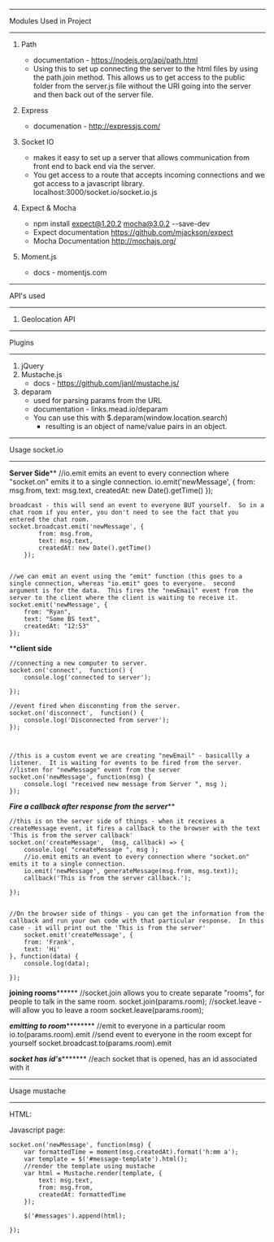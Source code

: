 _______________________________________________

Modules Used in Project
_______________________________________________

1. Path 
	- documentation - https://nodejs.org/api/path.html
	- Using this to set up connecting the server to the html files by using the path.join method.  This allows us to get access to the public folder from the server.js file without the URI going into the server and then back out of the server file. 

2. Express
	- documenation - http://expressjs.com/

3. Socket IO
	- makes it easy to set up a server that allows communication from front end to back end via the server.
	- You get access to a route that accepts incoming connections and we got access to a javascript library. localhost:3000/socket.io/socket.io.js

4. Expect & Mocha
	- npm install expect@1.20.2 mocha@3.0.2 --save-dev
	- Expect documentation
		https://github.com/mjackson/expect
	- Mocha Documentation
		http://mochajs.org/
5. Moment.js
	- docs - momentjs.com

_______________________________________________

API's used
_______________________________________________
	
1. Geolocation API


_______________________________________________

Plugins
_______________________________________________
	
1. jQuery
2. Mustache.js 
	- docs - https://github.com/janl/mustache.js/
3. deparam 
	- used for parsing params from the URL
	- documentation - links.mead.io/deparam
	- You can use this with $.deparam(window.location.search)
		- resulting is an object of name/value pairs in an object.



_______________________________________________

Usage socket.io
_______________________________________________

******Server Side********
	//io.emit emits an event to every connection where "socket.on" emits it to a single connection.
	io.emit('newMessage', {
		from: msg.from,
		text: msg.text,
		createdAt: new Date().getTime()
	});


	broadcast - this will send an event to everyone BUT yourself.  So in a chat room if you enter, you don't need to see the fact that you entered the chat room. 
	socket.broadcast.emit('newMessage', {
			from: msg.from,
			text: msg.text,
			createdAt: new Date().getTime()
		});


	//we can emit an event using the "emit" function (this goes to a single connection, whereas "io.emit" goes to everyone.  second argument is for the data.  This fires the "newEmail" event from the server to the client where the client is waiting to receive it. 
	socket.emit('newMessage', {
		from: "Ryan",
		text: "Some BS text",
		createdAt: "12:53"
	});

************client side**********
	
	//connecting a new computer to server.
	socket.on('connect',  function() {
		console.log('connected to server');

	});
	
	//event fired when disconnting from the server.
	socket.on('disconnect',  function() {
		console.log('Disconnected from server');
	});



	//this is a custom event we are creating "newEmail" - basicallly a listener.  It is waiting for events to be fired from the server.
	//listen for "newMessage" event from the server
	socket.on('newMessage', function(msg) {
		console.log( "received new message from Server ", msg );
	});



*******Fire a callback after response from the server*********

	//this is on the server side of things - when it receives a createMessage event, it fires a callback to the browser with the text 'This is from the server callback'
	socket.on('createMessage',  (msg, callback) => {
		console.log( "createMessage ", msg );
		//io.emit emits an event to every connection where "socket.on" emits it to a single connection.
		io.emit('newMessage', generateMessage(msg.from, msg.text));
		callback('This is from the server callback.');

	});


	//On the browser side of things - you can get the information from the callback and run your own code with that particular response.  In this case - it will print out the 'This is from the server'
		socket.emit('createMessage', {
		from: 'Frank',
		text: 'Hi'
	}, function(data) {
		console.log(data);

	});


****************joining rooms**********************
	//socket.join allows you to create separate "rooms", for people to talk in the same room.
	socket.join(params.room);
	//socket.leave - will allow you to leave a room
	socket.leave(params.room);

***************emitting to room***********************
	//emit to everyone in a particular room
	io.to(params.room).emit
	//send event to everyone in the room except for yourself
	socket.broadcast.to(params.room).emit

***************socket has id's**********************
	//each socket that is opened, has an id associated with it	


_______________________________________________

Usage mustache
_______________________________________________

HTML:
	<!-- this creates a mustache template -->
	<script id="message-template" type="text/template">
		<li class="message">
			<div class="message__title">
				<h4>{{from}}</h4>
				<span>{{createdAt}}</span>
			</div>
			<div class="message__body">
				<p>{{text}}</p>
			</div>
		</li>
	</script>
	<!-- this creates a mustache template -->

Javascript page:

	socket.on('newMessage', function(msg) {
		var formattedTime = moment(msg.createdAt).format('h:mm a');
		var template = $('#message-template').html();
		//render the template using mustache
		var html = Mustache.render(template, {
			text: msg.text,
			from: msg.from,
			createdAt: formattedTime
		});

		$('#messages').append(html);

	});